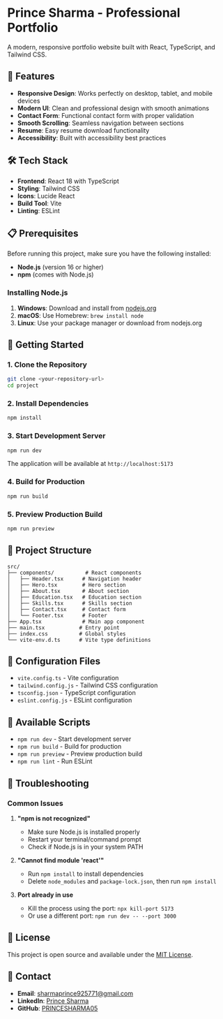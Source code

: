 # Prince Sharma - Professional Portfolio

A modern, responsive portfolio website built with React, TypeScript, and Tailwind CSS.

## 🚀 Features

- **Responsive Design**: Works perfectly on desktop, tablet, and mobile devices
- **Modern UI**: Clean and professional design with smooth animations
- **Contact Form**: Functional contact form with proper validation
- **Smooth Scrolling**: Seamless navigation between sections
- **Resume**: Easy resume download functionality
- **Accessibility**: Built with accessibility best practices

## 🛠️ Tech Stack

- **Frontend**: React 18 with TypeScript
- **Styling**: Tailwind CSS
- **Icons**: Lucide React
- **Build Tool**: Vite
- **Linting**: ESLint

## 📋 Prerequisites

Before running this project, make sure you have the following installed:

- **Node.js** (version 16 or higher)
- **npm** (comes with Node.js)

### Installing Node.js

1. **Windows**: Download and install from [nodejs.org](https://nodejs.org/)
2. **macOS**: Use Homebrew: `brew install node`
3. **Linux**: Use your package manager or download from nodejs.org

## 🚀 Getting Started

### 1. Clone the Repository
```bash
git clone <your-repository-url>
cd project
```

### 2. Install Dependencies
```bash
npm install
```

### 3. Start Development Server
```bash
npm run dev
```

The application will be available at `http://localhost:5173`

### 4. Build for Production
```bash
npm run build
```

### 5. Preview Production Build
```bash
npm run preview
```

## 📁 Project Structure

```
src/
├── components/          # React components
│   ├── Header.tsx      # Navigation header
│   ├── Hero.tsx        # Hero section
│   ├── About.tsx       # About section
│   ├── Education.tsx   # Education section
│   ├── Skills.tsx      # Skills section
│   ├── Contact.tsx     # Contact form
│   └── Footer.tsx      # Footer
├── App.tsx             # Main app component
├── main.tsx           # Entry point
├── index.css          # Global styles
└── vite-env.d.ts      # Vite type definitions
```

## 🔧 Configuration Files

- `vite.config.ts` - Vite configuration
- `tailwind.config.js` - Tailwind CSS configuration
- `tsconfig.json` - TypeScript configuration
- `eslint.config.js` - ESLint configuration

## 📝 Available Scripts

- `npm run dev` - Start development server
- `npm run build` - Build for production
- `npm run preview` - Preview production build
- `npm run lint` - Run ESLint

## 🐛 Troubleshooting

### Common Issues

1. **"npm is not recognized"**
   - Make sure Node.js is installed properly
   - Restart your terminal/command prompt
   - Check if Node.js is in your system PATH

2. **"Cannot find module 'react'"**
   - Run `npm install` to install dependencies
   - Delete `node_modules` and `package-lock.json`, then run `npm install`

3. **Port already in use**
   - Kill the process using the port: `npx kill-port 5173`
   - Or use a different port: `npm run dev -- --port 3000`

## 📄 License

This project is open source and available under the [MIT License](LICENSE).

## 👤 Contact

- **Email**: sharmaprince925771@gmail.com
- **LinkedIn**: [Prince Sharma](https://www.linkedin.com/in/prince-sharma-b4318928a)
- **GitHub**: [PRINCESHARMA05](https://github.com/PRINCESHARMA05)
